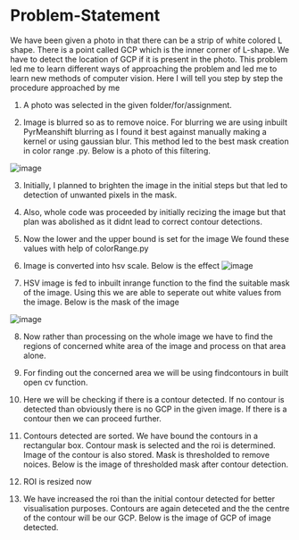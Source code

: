 # Problem-Statement
We have been given a photo in that there can be a strip of white colored L shape. There is a point called GCP which is the inner corner of L-shape.
We have to detect the location of GCP if it is present in the photo.
This problem led me to learn different ways of approaching the problem and led me to learn new methods of computer vision. Here I will tell you step by step the procedure approached by me

1. A photo was selected in the given folder/for/assignment.

2. Image is blurred so as to remove noice. For blurring we are using inbuilt PyrMeanshift  blurring as I found it best against manually making a kernel or using gaussian blur. This method led to the best mask creation in color range .py. Below is a photo of this filtering.

![image](https://user-images.githubusercontent.com/32903329/38299997-47dada22-3819-11e8-8c5d-4e93e27cea0d.png)

3. Initially, I planned to brighten the image in the initial steps but that led to detection of unwanted pixels in the mask.

4. Also, whole code was proceeded by initially recizing the image but that plan was abolished as it didnt lead to correct contour detections.

5. Now the lower and the upper bound is set for the image We found these values with help of colorRange.py

6. Image is converted into hsv scale. Below is the effect
![image](https://user-images.githubusercontent.com/32903329/38300459-751c6c48-381a-11e8-8c55-1b1dcb52f750.png)

7.  HSV image is fed to inbuilt inrange function to the find the suitable mask of the image. Using this we are able to seperate out white values from the image. Below is the mask of the image

![image](https://user-images.githubusercontent.com/32903329/38300637-eb348582-381a-11e8-9996-601c24ca0d19.png)

8. Now rather than processing on the whole image we have to find the regions of concerned white area of the image and process on that area alone.

9. For finding out the concerned area we will be using findcontours in built open cv function.

10. Here we will be checking if there is a contour detected.  If no contour is detected than obviously there is no GCP in the given image. If there is a contour then we can proceed further.

11. Contours detected are sorted. We have bound the contours in a rectangular box. Contour mask is selected and the roi is determined. Image of the contour is also stored. Mask is thresholded to remove noices. Below is the image of thresholded mask after contour detection.

12. ROI is resized now

12. We have increased the roi than the initial contour detected for better visualisation purposes.  Contours are again deteceted and the the centre of the contour will be our GCP. Below is the image of GCP of image detected.
